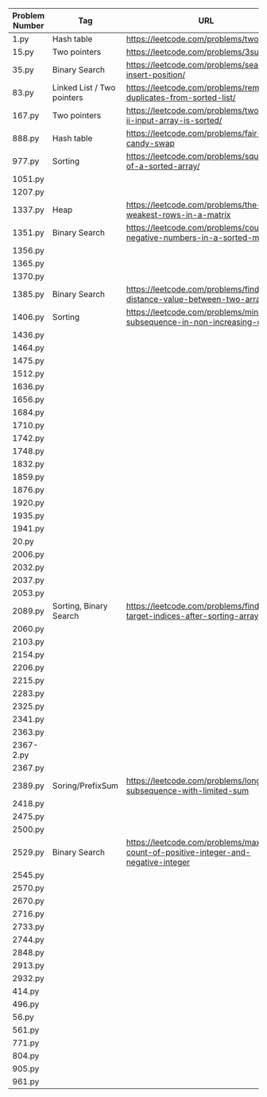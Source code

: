 | Problem Number | Tag                        | URL                                                                                    |
|----------------|----------------------------|----------------------------------------------------------------------------------------|
| 1.py           | Hash table                 | <https://leetcode.com/problems/two-sum/>                                               |
| 15.py          | Two pointers               | <https://leetcode.com/problems/3sum/>                                                  |
| 35.py          | Binary Search              | <https://leetcode.com/problems/search-insert-position/>                                |
| 83.py          | Linked List / Two pointers | <https://leetcode.com/problems/remove-duplicates-from-sorted-list/>                    |
| 167.py         | Two pointers               | <https://leetcode.com/problems/two-sum-ii-input-array-is-sorted/>                      |
| 888.py         | Hash table                 | <https://leetcode.com/problems/fair-candy-swap>                                        |
| 977.py         | Sorting                    | <https://leetcode.com/problems/squares-of-a-sorted-array/>                             |
| 1051.py        |                            |                                                                                        |
| 1207.py        |                            |                                                                                        |
| 1337.py        | Heap                       | <https://leetcode.com/problems/the-k-weakest-rows-in-a-matrix>                         |
| 1351.py        | Binary Search              | <https://leetcode.com/problems/count-negative-numbers-in-a-sorted-matrix>              |
| 1356.py        |                            |                                                                                        |
| 1365.py        |                            |                                                                                        |
| 1370.py        |                            |                                                                                        |
| 1385.py        | Binary Search              | <https://leetcode.com/problems/find-the-distance-value-between-two-arrays>             |
| 1406.py        | Sorting                    | <https://leetcode.com/problems/minimum-subsequence-in-non-increasing-order/>           |
| 1436.py        |                            |                                                                                        |
| 1464.py        |                            |                                                                                        |
| 1475.py        |                            |                                                                                        |
| 1512.py        |                            |                                                                                        |
| 1636.py        |                            |                                                                                        |
| 1656.py        |                            |                                                                                        |
| 1684.py        |                            |                                                                                        |
| 1710.py        |                            |                                                                                        |
| 1742.py        |                            |                                                                                        |
| 1748.py        |                            |                                                                                        |
| 1832.py        |                            |                                                                                        |
| 1859.py        |                            |                                                                                        |
| 1876.py        |                            |                                                                                        |
| 1920.py        |                            |                                                                                        |
| 1935.py        |                            |                                                                                        |
| 1941.py        |                            |                                                                                        |
| 20.py          |                            |                                                                                        |
| 2006.py        |                            |                                                                                        |
| 2032.py        |                            |                                                                                        |
| 2037.py        |                            |                                                                                        |
| 2053.py        |                            |                                                                                        |
| 2089.py        | Sorting, Binary Search     | <https://leetcode.com/problems/find-target-indices-after-sorting-array>                |
| 2060.py        |                            |                                                                                        |
| 2103.py        |                            |                                                                                        |
| 2154.py        |                            |                                                                                        |
| 2206.py        |                            |                                                                                        |
| 2215.py        |                            |                                                                                        |
| 2283.py        |                            |                                                                                        |
| 2325.py        |                            |                                                                                        |
| 2341.py        |                            |                                                                                        |
| 2363.py        |                            |                                                                                        |
| 2367-2.py      |                            |                                                                                        |
| 2367.py        |                            |                                                                                        |
| 2389.py        | Soring/PrefixSum           | <https://leetcode.com/problems/longest-subsequence-with-limited-sum>                   |
| 2418.py        |                            |                                                                                        |
| 2475.py        |                            |                                                                                        |
| 2500.py        |                            |                                                                                        |
| 2529.py        | Binary Search              | <https://leetcode.com/problems/maximum-count-of-positive-integer-and-negative-integer> |
| 2545.py        |                            |                                                                                        |
| 2570.py        |                            |                                                                                        |
| 2670.py        |                            |                                                                                        |
| 2716.py        |                            |                                                                                        |
| 2733.py        |                            |                                                                                        |
| 2744.py        |                            |                                                                                        |
| 2848.py        |                            |                                                                                        |
| 2913.py        |                            |                                                                                        |
| 2932.py        |                            |                                                                                        |
| 414.py         |                            |                                                                                        |
| 496.py         |                            |                                                                                        |
| 56.py          |                            |                                                                                        |
| 561.py         |                            |                                                                                        |
| 771.py         |                            |                                                                                        |
| 804.py         |                            |                                                                                        |
| 905.py         |                            |                                                                                        |
| 961.py         |                            |                                                                                        |
